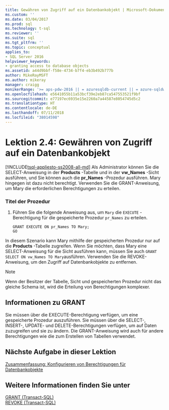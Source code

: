 ```yaml
---
title: Gewähren von Zugriff auf ein Datenbankobjekt | Microsoft-Dokumentation
ms.custom: ''
ms.date: 03/04/2017
ms.prod: sql
ms.technology: t-sql
ms.reviewer: ''
ms.suite: sql
ms.tgt_pltfrm: ''
ms.topic: conceptual
applies_to:
- SQL Server 2016
helpviewer_keywords:
- granting access to database objects
ms.assetid: a44d9bbf-f58e-4734-b7f4-eb3b492b777b
author: MikeRayMSFT
ms.author: mikeray
manager: craigg
monikerRange: '>= aps-pdw-2016 || = azuresqldb-current || = azure-sqldw-latest || >= sql-server-2016 || = sqlallproducts-allversions'
ms.openlocfilehash: e5641055b11a53bcf39e2eb87ca547553521f9bf
ms.sourcegitcommit: e77197ec6935e15e2260a7a44587e8054745d5c2
ms.translationtype: HT
ms.contentlocale: de-DE
ms.lasthandoff: 07/11/2018
ms.locfileid: "38014598"
---
```

# <a name="lesson-2-4---granting-access-to-a-database-object"></a>Lektion 2.4: Gewähren von Zugriff auf ein Datenbankobjekt
[!INCLUDE[tsql-appliesto-ss2008-all-md](../includes/tsql-appliesto-ss2008-all-md.md)]
Als Administrator können Sie die SELECT-Anweisung in der **Products** -Tabelle und in der **vw_Names** -Sicht ausführen, und Sie können auch die **pr_Names** -Prozedur ausführen. Mary hingegen ist dazu nicht berechtigt. Verwenden Sie die GRANT-Anweisung, um Mary die erforderlichen Berechtigungen zu erteilen.  
  
### <a name="procedure-title"></a>Titel der Prozedur  
  
1.  Führen Sie die folgende Anweisung aus, um `Mary` die `EXECUTE` -Berechtigung für die gespeicherte Prozedur `pr_Names` zu erteilen.  
  
    ```  
    GRANT EXECUTE ON pr_Names TO Mary;  
    GO  
    ```  
  
In diesem Szenario kann Mary mithilfe der gespeicherten Prozedur nur auf die **Products** -Tabelle zugreifen. Wenn Sie möchten, dass Mary eine SELECT-Anweisung für die Sicht ausführen kann, müssen Sie auch `GRANT SELECT ON vw_Names TO Mary`ausführen. Verwenden Sie die REVOKE-Anweisung, um den Zugriff auf Datenbankobjekte zu entfernen.  
  
> [!NOTE]  
> Wenn der Besitzer der Tabelle, Sicht und gespeicherten Prozedur nicht das gleiche Schema ist, wird die Erteilung von Berechtigungen komplexer.  
  
## <a name="about-grant"></a>Informationen zu GRANT  
Sie müssen über die EXECUTE-Berechtigung verfügen, um eine gespeicherte Prozedur auszuführen. Sie müssen über die SELECT-, INSERT-, UPDATE- und DELETE-Berechtigungen verfügen, um auf Daten zuzugreifen und sie zu ändern. Die GRANT-Anweisung wird auch für andere Berechtigungen wie die zum Erstellen von Tabellen verwendet.  
  
## <a name="next-task-in-lesson"></a>Nächste Aufgabe in dieser Lektion  
[Zusammenfassung: Konfigurieren von Berechtigungen für Datenbankobjekte](../t-sql/lesson-2-5-summary-configuring-permissions-on-database-objects.md)  
  
## <a name="see-also"></a>Weitere Informationen finden Sie unter  
[GRANT &#40;Transact-SQL&#41;](../t-sql/statements/grant-transact-sql.md)  
[REVOKE &#40;Transact-SQL&#41;](../t-sql/statements/revoke-transact-sql.md)  
  
  
  

